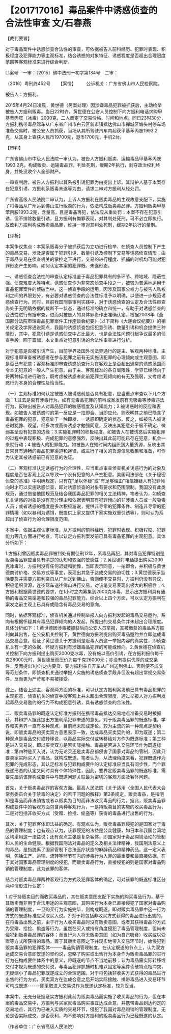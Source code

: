 # 【201717016】毒品案件中诱惑侦查的合法性审查 文/石春燕

【裁判要旨】

对于毒品案件中诱惑侦查合法性的审查，可依据被告人前科经历、犯罪时表现、积极程度及犯罪能力等主观标准，结合诱惑的对象特征、诱惑程度是否超出合理限度范围等客观标准来进行综合判断。

□案号　一审：（2015）佛中法刑一初字第134号　二审：

（2016）粤刑终452号 　　【案情】 　　公诉机关：广东省佛山市人民检察院。

被告人：方振利。

2015年4月24日凌晨，黄世德（另案处理）因涉嫌毒品犯罪被抓获后，主动检举被告人方振利贩毒。当日22时许，黄世德在公安人员控制下向方振利电话求购甲基苯丙胺（冰毒）2000克，二人商定了交易价格、时间和地点。同日23时30分，方振利携带毒品驾车从广东省广州市白云区新市镇抵达佛山市禅城区塘头村停车场准备交易时，被公安人员抓获，当场从其所驾驶汽车内起获甲基苯丙胺1993.2克，从其身上查获人民币19700元，港币1700元，手机2台。

【审判】

广东省佛山市中级人民法院一审认为，被告人方振利贩卖、运输毒品甲基苯丙胺1993.2克，构成贩卖、运输毒品罪，判处死刑，缓期2年执行，剥夺政治权利终身，并处没收个人全部财产。

一审宣判后，被告人方振利以其系被引诱犯罪为由提出上诉。其辩护人基于本案存在犯意引诱、方振利系贩毒未遂等为由，请求二审对方振利从轻处罚。

广东省高级人民法院二审认为，上诉人方振利在贩卖毒品的主观故意支配下，实施了将毒品从广州运到佛山进行贩卖的行为，依法构成贩卖毒品罪。方振利贩卖甲基苯丙胺1993.2克，含量高，且是毒品再犯，依法应从重处罚；本案不存在犯意引诱，但不排除数量引诱，且方振利有悔罪表现，对其判处死刑，可不必立即执行。故改判方振利构成贩卖毒品罪，维持一审对其判处死刑，缓期2年执行的量刑。

【评析】

本案争议焦点：本案系贩毒分子被抓获后为立功进行检举、在侦查人员控制下产生的毒品交易，涉及是否属于犯罪引诱、数量引诱及控制下交易等诱惑侦查情形；由于毒品交易在侦查机关的掌控之下进行，交易的进行程度、抓捕的时机均可能对犯罪形态产生影响，如何认定本案的犯罪既、未遂形态。

一、诱惑侦查合法性的审查认定标准鉴于毒品犯罪具有的多环节、跨地域、隐蔽性强、侦查难度大等特点，诱惑侦查作为非常态侦查手段之一，被较为普遍地运用于毒品犯罪案件的侦破当中。这一侦查手段的运用，因涉及国家公权力与被告人私权利之间的界限划分，有必要对诱惑侦查的合法性标准予以明确，以便进一步规范诱惑侦查行为。同时，目前我国刑事审判实践中，对于诱惑侦查的认定及合法性审查尚处于无明确依据的裁断不一状态，通过标准的确立和统一，有助于对诱惑侦查的合法性进行有据审查，进而对被告人的具体罪责作出准确认定。根据2008年《全国部分法院审理毒品犯罪案件工作座谈会纪要》（以下简称《大连会议纪要》）的相关规定及学界通说观点，我国的诱惑侦查包括犯意引诱、数量引诱和机会提供三种情形，其中，犯意引诱是诱惑侦查中占比最大、也是合法性问题引起争议最多的侦查手段。囿于篇幅，本文重点对犯意引诱的合法性审查进行分析。

对于犯意是否被引诱产生，目前学界及国外司法界通行的是主、客观两种标准。主观标准即审查被诱惑者在参与犯罪之前有无实施该犯罪的心理倾向或主观意图，即是否已有犯意；客观标准即审查诱惑侦查行为在客观上是否超出通常的诱惑范围而令本无犯意的一般人产生犯意。由于主、客观标准的各自局限性，学界已经倾向于将两种标准进行融合，既考虑被诱惑者此前犯罪主观倾向的有无及强弱，又考虑诱惑行为本身的合理性及恰当性。

（一）主观标准如何认定被告人被诱惑前是否具有犯意，应当重点审查以下几个方面：1.过去是否有涉毒行为。如有无毒品犯罪的前科或案发前有无吸毒等涉毒违法行为，反映出被告人对毒品犯罪的敏感程度及认知能力；2.被诱惑时的反应和表现。如被告人被诱惑时的第一反应是一拍即合、当即应允，则表明其之前已隐含了毒品犯罪的犯意，犯意处于一触即发、一诱惑即确定的状态。反之，如被告人被诱惑时犹豫、观望，经多次或高价诱惑才勉强同意，反映出其犯意处于极不确定、微弱甚至没有犯意的边缘；3.实施犯罪时的积极程度。如被告人在被诱惑后实施犯罪的过程中表现积极、完成犯罪的意愿强烈，反映出其此前可能已存在犯意，机会一来就行动；4.被告人的犯罪能力。如被告人在短时间内组织到大量货源，反映出其日常具有通畅的毒品犯罪渠道和途径，或进行了相关的货源信息收集和准备，可作为认定其被诱惑前已有犯意的佐证。

（二）客观标准认定诱惑行为的合理性，应当重点审查侦查机关诱惑行为的对象及程度是否在客观上足以导致一个没有犯意的人产生犯意。美国司法部在《关于秘密侦查的基准》中明确规定，只有在"足以怀疑"或"有足够理由"相信嫌疑人有犯罪倾向时才可以实施诱惑侦查，即对诱惑侦查的对象有要求和范围限制。我国没有此类规范，通过借鉴他国规范及结合我国毒品犯罪的相关立法精神，笔者认为，如侦查机关诱惑的对象是没有充分理由和依据表明其有犯罪倾向的非涉毒人员或一般吸毒人员；或者诱惑的程度是多次积极游说，提供非寻常的犯罪条件、制造非寻常的犯罪情境（如以暴利为诱饵，既提供上家又提供下家实施双重引诱等），则可认为系超出了侦查行为的合理限度范围。

本案中，依据主观认定标准，从方振利的前科经历、犯罪时表现、积极程度、犯罪能力等几方面进行考查，可以认定方振利案发前已具有毒品犯罪的主观犯意。具体分析如下：

1.方振利曾因贩卖毒品罪被判处有期徒刑12年，系毒品再犯，其对毒品犯罪特别是贩卖毒品罪应当具有清楚的认知和较强的敏感性；2.黄世德打电话提出购买2000克冰毒时，方振利没有任何迟疑和犹豫，当即表示同意，一拍即合，并积极与黄世德商讨价格、交易方式等事宜，表现出其急于达成交易的迫切性；3.黄世德表示当晚要货并需要方振利亲自从广州送到佛山，否则便不交易时，方振利仍没有异议，积极组织货源，连夜驾车送往佛山进行交易，对该笔交易表现出极大的积极性；4.方振利根据黄世德的要求，在1小时之内筹集到2000克冰毒，显示出方振利具有通畅的毒品交易渠道和较强的毒品犯罪能力。综合以上四个方面，可以认定方振利在案发之前主观上已具有或隐含有毒品交易的意向。

同时，依据客观标准，侦查机关通过控制举报人向方振利发起的毒品交易邀约，系向有根据怀疑其有毒品犯罪倾向的人发起，所提出的交易条件并未超出合理限度。具体分析如下：1.黄世德因涉毒被抓获后向公安人员举报，其被缴获的毒品系方振利向其出售，在公安机关控制下，黄世德向方振利提出购买毒品邀约并立即达成毒品交易合意，验证了黄世德关于方振利是贩毒人员这一举报内容的真实性，即侦查机关有一定的依据，怀疑方振利有涉嫌毒品犯罪的可能或倾向。2.黄世德在侦查机关控制下向方振利提出购买2000克冰毒，没有施以高价引诱，在方振利报价每千克28000元时，黄世德反而压价为每千克26000元；亦没有提供优厚的成交条件，反而提出1小时之内要货、要方振利亲自开车从广州送到佛山、否则便不成交等苛刻条件，即侦查机关通过举报人实施的诱惑侦查手段非但没有超出常规交易条件，反而更为严苛和不易被接受。

综上，结合上述主、客观两方面的标准，可以认定方振利案发前已具有毒品犯罪的主观犯意，侦查机关的侦查手段客观上并未超出合理限度，通过举报人对方振利发起毒品交易邀约的行为不构成犯意引诱，具有诱惑侦查的合法性。

二、贩卖毒品罪的既遂认定标准方振利在携带毒品抵达交易地点准备交易时被抓获，其辩护人据此提出方振利系犯罪未遂的意见。对于贩卖毒品罪的既遂标准，学界和实务界一直有多种观点，目前尚未形成定论。较为主流的第一种观点是契约说，即贩卖毒品的买卖双方意思表示一致，达成毒品买卖契约的，即为既遂；第二种观点是毒品交付或转移说，以毒品实际交付或转移给对方作为既遂标准；第三种是进入交易说，即以买卖双方是否实际接触、毒品是否进入交易环节作为既遂标准；第四种是买入说，认为无论买还是卖毒品都侵害了国家对毒品的管制，因此只要卖家实际买入了毒品，就构成既遂。笔者认为，从法理角度来看，犯罪既遂作为犯罪的完成形态，其认定标准与犯罪构成要件的认定标准应当具有同步性，而个罪既遂形态的认定又同时具有个体特殊性，因此，要界定贩卖毒品罪的既遂标准，需要先厘清该罪构成要件中与既遂问题关联最为密切的客观方面及客体问题。

首先，关于贩卖毒品罪的客观方面。最高人民法院《关于适用〈全国人民代表大会常务委员会关于禁毒的决定〉的若干问题的解释》第2条规定，贩卖毒品，是指明知是毒品而非法销售或者以贩卖为目的而非法收买毒品的行为。据此，贩卖毒品罪构成要件中的客观方面包含两种客观行为，一是持贩卖目的实施的收买毒品行为，二是对包括非收买方式（受赠、捡拾、偷盗等）获得的毒品进行出售的行为。

其次，关于犯罪客体即法益的确定。有观点认为，贩卖毒品罪侵犯的是国家对于毒品的管理制度；也有观点认为，该罪侵犯的法益是公众健康，如日本和我国台湾地区均采用这一法益说；还有观点主张是复杂客体，即国家对于毒品购销活动的管制和人民的生命健康。根据我国刑法对毒品的定义及相关法律精神，我国刑法意义上的毒品，是指脱离了国家管制下合法医疗状态的麻醉药品和精神药品。这一定义表明，包括生产、运输、流转等环节在内的涉毒行为入罪的最重要和最直接依据，在于其对国家毒品管理制度的侵犯，而贩卖毒品行为，直接侵犯的则是国家对毒品购销的管理制度，此为该罪的客体。

结合对贩卖毒品罪两种客观行为方式及犯罪客体的确定，可对该罪的既遂标准区分两种情形进行认定：

1.对于持贩卖目的而收买毒品的，其在贩卖意图支配下实施的购买毒品行为，基于其贩卖而非用于合法用途的主观意图，其购买行为本身已直接侵犯了国家对毒品购销的管理制度，一旦购买行为实施完毕，则构成既遂，即对贩卖毒品罪中这一行为方式的既遂标准应采取买入说。2.对于将包括非收买方式获得的毒品进行出售的，在将毒品出售之前，由于行为人收买毒品时没有贩卖意图，或者其获得毒品的方式为受赠、拾捡、偷盗等行为，虽然在买入或持有角度侵犯了毒品管理制度，但尚未侵犯到贩卖毒品罪的客体；而当行为人将无贩卖意图（如为自己吸食）收买或以受赠等方式所获得的毒品，置于其贩卖意图之下并现实地带入交易环节时，始侵犯到贩卖毒品罪的犯罪客体------毒品购销管理制度。在认定既遂的节点上，认为双方达成交易合意即既遂的契约说，忽略了购买或出售行为本身作为贩卖毒品罪的实行行为在构成要件体系中的意义，将既遂的节点不当地前移；认为毒品需实际转移或交付才视为既遂的交付说，与毒品犯罪抓捕时机难以固定等案件侦破特点相冲突，无疑缩小了毒品犯罪既遂成立的合理范围。对于将包括非收买方式获得的毒品进行出售的行为方式，买卖双方在达成合意之后开始实际接触、携带毒品进入交易环节可构成既遂------即采取进入交易说作为既遂认定标准，较为妥当。

本案中，无充分证据证实方振利此前为贩卖毒品而实施了收买毒品的行为，但在本案的毒品交易中，方振利与买家就毒品购买事宜达成合意，并携带毒品到达约定的交易地点，其行为已进入实质的交易环节，侵犯了我国对毒品购销的管理制度，无论是否实际成交、是否获利，均不影响对方振利的贩卖毒品行为已经既遂的认定。

（作者单位：广东省高级人民法院）